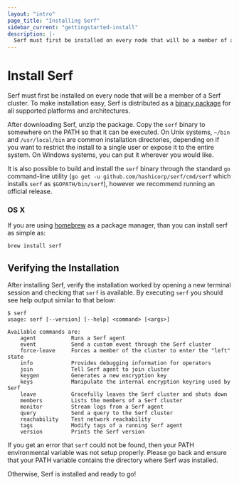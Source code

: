 ```yaml
---
layout: "intro"
page_title: "Installing Serf"
sidebar_current: "gettingstarted-install"
description: |-
  Serf must first be installed on every node that will be a member of a Serf cluster. To make installation easy, Serf is distributed as a binary package for all supported platforms and architectures. This page will not cover how to compile Serf from source.
---
```


# Install Serf

Serf must first be installed on every node that will be a member of a Serf
cluster. To make installation easy, Serf is distributed as a
[binary package](/downloads.html) for all supported platforms and architectures.

After downloading Serf, unzip the package. Copy the `serf` binary to
somewhere on the PATH so that it can be executed. On Unix systems,
`~/bin` and `/usr/local/bin` are common installation directories,
depending on if you want to restrict the install to a single user or
expose it to the entire system. On Windows systems, you can put it wherever
you would like.

It is also possible to build and install the `serf` binary through the standard
`go` command-line utility (`go get -u github.com/hashicorp/serf/cmd/serf` which
installs `serf` as `$GOPATH/bin/serf`), however we recommend running an official
release.

### OS X

If you are using [homebrew](http://brew.sh/#install) as a package manager,
than you can install serf as simple as:
```
brew install serf
```

## Verifying the Installation

After installing Serf, verify the installation worked by opening a new
terminal session and checking that `serf` is available. By executing
`serf` you should see help output similar to that below:

```
$ serf
usage: serf [--version] [--help] <command> [<args>]

Available commands are:
    agent           Runs a Serf agent
    event           Send a custom event through the Serf cluster
    force-leave     Forces a member of the cluster to enter the "left" state
    info            Provides debugging information for operators
    join            Tell Serf agent to join cluster
    keygen          Generates a new encryption key
    keys            Manipulate the internal encryption keyring used by Serf
    leave           Gracefully leaves the Serf cluster and shuts down
    members         Lists the members of a Serf cluster
    monitor         Stream logs from a Serf agent
    query           Send a query to the Serf cluster
    reachability    Test network reachability
    tags            Modify tags of a running Serf agent
    version         Prints the Serf version
```

If you get an error that `serf` could not be found, then your PATH
environmental variable was not setup properly. Please go back and ensure
that your PATH variable contains the directory where Serf was installed.

Otherwise, Serf is installed and ready to go!
